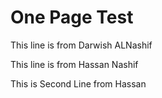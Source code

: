 # One Page Test

This line is from Darwish ALNashif

This line is from Hassan Nashif

This is Second Line from Hassan
